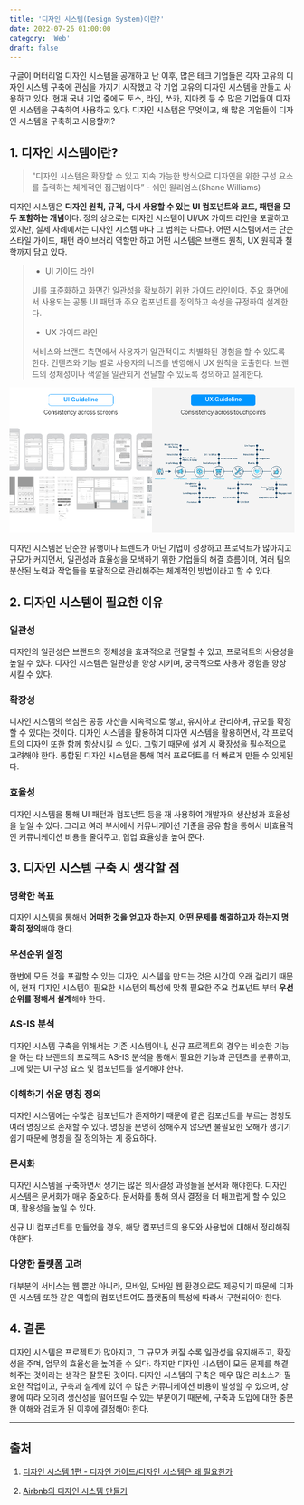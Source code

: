 ```yaml
---
title: '디자인 시스템(Design System)이란?'
date: 2022-07-26 01:00:00
category: 'Web'
draft: false
---
```


구글이 머터리얼 디자인 시스템을 공개하고 난 이후, 많은 테크 기업들은 각자 고유의 디자인 시스템 구축에 관심을 가지기 시작했고 각 기업 고유의 디자인 시스템을 만들고 사용하고 있다. 현재 국내 기업 중에도 토스, 라인, 쏘카, 지마켓 등 수 많은 기업들이 디자인 시스템을 구축하여 사용하고 있다. 디자인 시스템은 무엇이고, 왜 많은 기업들이 디자인 시스템을 구축하고 사용할까?

## 1. 디자인 시스템이란?

> "디자인 시스템은 확장할 수 있고 지속 가능한 방식으로 디자인을 위한 구성 요소를 출력하는 체계적인 접근법이다” - 쉐인 윌리엄스(Shane Williams)

디자인 시스템은 **디자인 원칙, 규격, 다시 사용할 수 있는 UI 컴포넌트와 코드, 패턴을 모두 포함하는 개념**이다. 정의 상으로는 디자인 시스템이 UI/UX 가이드 라인을 포괄하고 있지만, 실제 사례에서는 디자인 시스템 마다 그 범위는 다르다. 어떤 시스템에서는 단순 스타일 가이드, 패턴 라이브러리 역할만 하고 어떤 시스템은 브랜드 원칙, UX 원칙과 철학까지 담고 있다.

> - UI 가이드 라인
>
> UI를 표준화하고 화면간 일관성을 확보하기 위한 가이드 라인이다. 주요 화면에서 사용되는 공통 UI 패턴과 주요 컴포넌트를 정의하고 속성을 규정하여 설계한다.
>
> - UX 가이드 라인
>
> 서비스와 브랜드 측면에서 사용자가 일관적이고 차별화된 경험을 할 수 있도록 한다. 컨텐츠와 기능 별로 사용자의 니즈를 반영해서 UX 원칙을 도출한다. 브랜드의
> 정체성이나 색깔을 일관되게 전달할 수 있도록 정의하고 설계한다.

![designsystem1](./images/design1.png)

디자인 시스템은 단순한 유행이나 트렌드가 아닌 기업이 성장하고 프로덕트가 많아지고 규모가 커지면서, 일관성과 효율성을 모색하기 위한 기업들의 해결 흐름이며, 여러 팀의 분산된 노력과 작업들을 포괄적으로 관리해주는 체계적인 방법이라고 할 수 있다.

## 2. 디자인 시스템이 필요한 이유

### 일관성

디자인의 일관성은 브랜드의 정체성을 효과적으로 전달할 수 있고, 프로덕트의 사용성을 높일 수 있다. 디자인 시스템은 일관성을 향상 시키며, 궁극적으로 사용자 경험을 향상 시킬 수 있다.

### 확장성

디자인 시스템의 핵심은 공동 자산을 지속적으로 쌓고, 유지하고 관리하며, 규모를 확장할 수 있다는 것이다. 디자인 시스템을 활용하여 디자인 시스템을 활용하면서, 각 프로덕트의 디자인 또한 함께 향상시킬 수 있다. 그렇기 때문에 설계 시 확장성을 필수적으로 고려해야 한다. 통합된 디자인 시스템을 통해 여러 프로덕트를 더 빠르게 만들 수 있게된다.

### 효율성

디자인 시스템을 통해 UI 패턴과 컴포넌트 등을 재 사용하여 개발자의 생산성과 효율성을 높일 수 있다. 그리고 여러 부서에서 커뮤니케이션 기준을 공유 함을 통해서 비효율적인 커뮤니케이션 비용을 줄여주고, 협업 효율성을 높여 준다.

## 3. 디자인 시스템 구축 시 생각할 점

### 명확한 목표

디자인 시스템을 통해서 **어떠한 것을 얻고자 하는지, 어떤 문제를 해결하고자 하는지 명확히 정의**해야 한다.

### 우선순위 설정

한번에 모든 것을 포괄할 수 있는 디자인 시스템을 만드는 것은 시간이 오래 걸리기 때문에, 현재 디자인 시스템이 필요한 시스템의 특성에 맞춰 필요한 주요 컴포넌트 부터 **우선순위를 정해서 설계**해야 한다.

### AS-IS 분석

디자인 시스템 구축을 위해서는 기존 시스템이나, 신규 프로젝트의 경우는 비슷한 기능을 하는 타 브랜드의 프로젝트 AS-IS 분석을 통해서 필요한 기능과 콘텐츠를 분류하고, 그에 맞는 UI 구성 요소 및 컴포넌트를 설계해야 한다.

### 이해하기 쉬운 명칭 정의

디자인 시스템에는 수많은 컴포넌트가 존재하기 때문에 같은 컴포넌트를 부르는 명칭도 여러 명칭으로 존재할 수 있다. 명칭을 분명히 정해주지 않으면 불필요한 오해가 생기기 쉽기 때문에 명칭을 잘 정의하는 게 중요하다.

### 문서화

디자인 시스템을 구축하면서 생기는 많은 의사결정 과정들을 문서화 해야한다. 디자인 시스템은 문서화가 매우 중요하다. 문서화를 통해 의사 결정을 더 매끄럽게 할 수 있으며, 활용성을 높일 수 있다.

신규 UI 컴포넌트를 만들었을 경우, 해당 컴포넌트의 용도와 사용법에 대해서 정리해줘야한다.

### 다양한 플랫폼 고려

대부분의 서비스는 웹 뿐만 아니라, 모바일, 모바일 웹 환경으로도 제공되기 때문에 디자인 시스템 또한 같은 역할의 컴포넌트여도 플랫폼의 특성에 따라서 구현되어야 한다.

## 4. 결론

디자인 시스템은 프로젝트가 많아지고, 그 규모가 커질 수록 일관성을 유지해주고, 확장성을 주며, 업무의 효율성을 높여줄 수 있다. 하지만 디자인 시스템이 모든 문제를 해결해주는 것이라는 생각은 잘못된 것이다. 디자인 시스템의 구축은 매우 많은 리소스가 필요한 작업이고, 구축과 설계에 있어 수 많은 커뮤니케이션 비용이 발생할 수 있으며, 상황에 따라 오히려 생산성을 떨어뜨릴 수 있는 부분이기 때문에, 구축과 도입에 대한 충분한 이해와 검토가 된 이후에 결정해야 한다.

---

## 출처

1. [디자인 시스템 1편 - 디자인 가이드/디자인 시스템은 왜 필요한가](https://story.pxd.co.kr/1434)

2. [Airbnb의 디자인 시스템 만들기](https://brunch.co.kr/@designforhuman/2)
